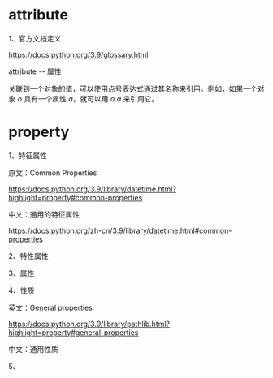 # attribute

1、官方文档定义

https://docs.python.org/3.9/glossary.html

attribute -- 属性

关联到一个对象的值，可以使用点号表达式通过其名称来引用。例如，如果一个对象 *o* 具有一个属性 *a*，就可以用 *o.a* 来引用它。

# property

1、特征属性

原文：Common Properties

https://docs.python.org/3.9/library/datetime.html?highlight=property#common-properties

中文：通用的特征属性

https://docs.python.org/zh-cn/3.9/library/datetime.html#common-properties

2、特性属性

3、属性

4、性质

英文：General properties

https://docs.python.org/3.9/library/pathlib.html?highlight=property#general-properties

中文：通用性质

5、